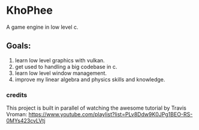# KhoPhee
A game engine in low level c.

## Goals:
1. learn low level graphics with vulkan.
2. get used to handling a big codebase in c.
3. learn low level window management.
4. improve my linear algebra and physics skills and knowledge.

### credits
This project is built in parallel of watching the awesome tutorial by Travis Vroman: https://www.youtube.com/playlist?list=PLv8Ddw9K0JPg1BEO-RS-0MYs423cvLVtj

